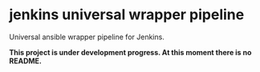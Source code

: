 # jenkins universal wrapper pipeline
Universal ansible wrapper pipeline for Jenkins.


**This project is under development progress. At this moment there is no README.**